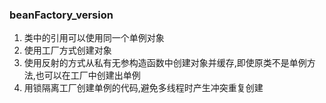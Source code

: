 ### beanFactory_version
1. 类中的引用可以使用同一个单例对象
2. 使用工厂方式创建对象
3. 使用反射的方式从私有无参构造函数中创建对象并缓存,即使原类不是单例方法,也可以在工厂中创建出单例
4. 用锁隔离工厂创建单例的代码,避免多线程时产生冲突重复创建